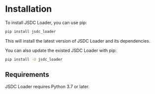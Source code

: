 # Installation

To install JSDC Loader, you can use pip:

```bash
pip install jsdc_loader
```

This will install the latest version of JSDC Loader and its dependencies.



You can also update the existed JSDC Loader with pip:

```bash
pip install -U jsdc_loader
```



## Requirements

JSDC Loader requires Python 3.7 or later.

